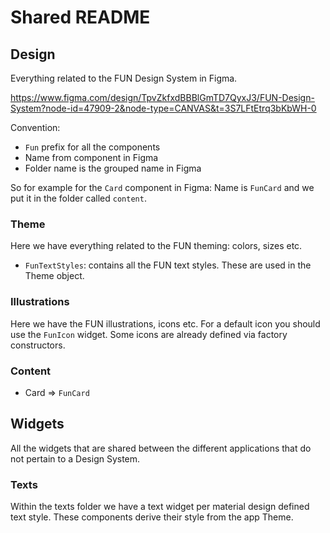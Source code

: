 # Shared README

## Design

Everything related to the FUN Design System in Figma.

https://www.figma.com/design/TpvZkfxdBBBlGmTD7QyxJ3/FUN-Design-System?node-id=47909-2&node-type=CANVAS&t=3S7LFtEtrq3bKbWH-0

Convention:
- `Fun` prefix for all the components
- Name from component in Figma
- Folder name is the grouped name in Figma

So for example for the `Card` component in Figma: 
Name is `FunCard` and we put it in the folder called `content`.

### Theme

Here we have everything related to the FUN theming: colors, sizes etc.

- `FunTextStyles`: contains all the FUN text styles. These are used in the Theme object.

### Illustrations

Here we have the FUN illustrations, icons etc.
For a default icon you should use the `FunIcon` widget. Some icons are already defined via factory constructors.

### Content

- Card => `FunCard`

## Widgets

All the widgets that are shared between the different applications that do not pertain to a Design System.

### Texts

Within the texts folder we have a text widget per material design defined text style. 
These components derive their style from the app Theme.